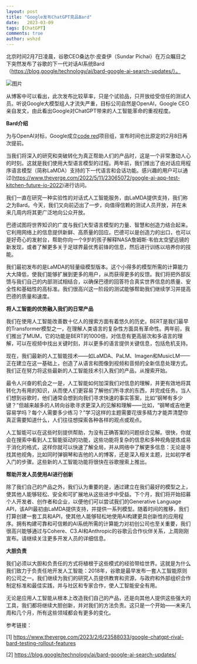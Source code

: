 ```yaml
---
layout: post
title: "Google发布ChatGPT竞品Bard"
date:   2023-03-09
tags: [ChatGPT]
comments: true
author: wshzd
---
```


北京时间2月7日凌晨，谷歌CEO桑达尔·皮查伊（Sundar Pichai）在万众瞩目之下突然发布了谷歌的下一代对话AI系统Bard（https://blog.google/technology/ai/bard-google-ai-search-updates/）。

![图片](https://mmbiz.qpic.cn/mmbiz_gif/N5aX12H1SiclWkTeFMicicgDOy6vCk86ZF7RFGiaNE2uboEkFAm5D472uEuVI5l3mpibOlWRU3e49ibk8w8soFITQ3Wg/640?wx_fmt=gif&wxfrom=5&wx_lazy=1)

从博客中可以看出，此次发布比较草率，只是个试验品，只开放给受信任的测试人员。听说Google大模型组人才流失严重，目标公司自然是OpenAI，Google CEO亲自发文，由此看出Google对ChatGPT带来的人工智能革命的重视程度。

**Bard介绍**

为与OpenAI对标，Google成立[code red](https://www.theverge.com/2023/1/20/23563851/google-search-ai-chatbot-demo-chatgpt)项目组，宣布时间也比原定的2月8日再次提前。

当我们将深入的研究和突破转化为真正帮助人们的产品时，这是一个非常激动人心的时刻。这就是我们使用大型语言模型的过程。两年前，我们推出了由对话应用程序语言模型（简称LaMDA）支持的下一代语言和会话功能。感兴趣的用户可以通过(https://www.theverge.com/2022/5/11/23065072/google-ai-app-test-kitchen-future-io-2022)进行访问。

我们一直在研究一种实验性的对话式人工智能服务，由LaMDA提供支持，我们称之为Bard。今天，我们又向前迈出了一步，向值得信赖的测试人员开放，并在未来几周内将其更广泛地向公众开放。

巴德试图将世界知识的广度与我们大型语言模型的力量、智慧和创造力结合起来。它利用网络上的信息提供新鲜、高质量的回应。巴德可以是创造力的出口，也可以是好奇心的发射台，帮助你向一个9岁的孩子解释NASA詹姆斯·韦伯太空望远镜的新发现，或者了解更多关于足球界最优秀前锋的信息，然后进行训练以培养你的技能。

我们最初发布的是LaMDA的轻量级模型版本。这个小得多的模型所需的计算能力大大降低，使我们能够扩展到更多的用户，从而获得更多的反馈。我们将把外部反馈与我们自己的内部测试相结合，以确保巴德的回答符合真实世界信息的质量、安全性和基础性的高标准。我们很高兴这一阶段的测试能够帮助我们继续学习并提高巴德的质量和速度。

**将人工智能的优势融入我们的日常产品**

我们在使用人工智能改善数十亿人的搜索方面有着悠久的历史。BERT是我们最早的Transformer模型之一，在理解人类语言的复杂性方面具有革命性。两年前，我们推出了MUM，它的功能是BERT的1000倍，对信息有更高层次和多语言的理解，可以在视频中找出关键时刻，并以更多的语言提供关键信息，包括危机支持。

现在，我们最新的人工智能技术——如LaMDA、PaLM、Imagen和MusicLM——正在建立在这一基础上，创造了从语言和图像到视频和音频的全新信息处理方式。我们正在努力将这些最新的人工智能技术引入我们的产品，从搜索开始。

最令人兴奋的机会之一是，人工智能如何加深我们对信息的理解，并更有效地将其转化为有用的知识，从而使人们更容易了解他们所寻求的东西，并完成任务。当人们想到谷歌时，他们通常会想到向我们寻求快速的事实答案，比如“钢琴有多少键？”但越来越多的人转向谷歌寻求更深入的见解和理解——比如，“钢琴或吉他更容易学吗？每个人需要多少练习？”学习这样的主题需要花很多精力才能弄清楚你真正需要知道什么，人们往往想探索各种各样的观点或观点。

人工智能可以在这些时刻提供帮助，为没有正确答案的问题综合见解。很快，你就会在搜索中看到人工智能驱动的功能，这些功能将复杂的信息和多种视角提炼成易于消化的格式，这样你就可以快速了解全局，并从网络中了解更多信息：无论是寻找其他视角，比如同时弹钢琴和吉他的人的博客，还是深入相关主题，比如初学者入门的步骤。这些新的人工智能功能将很快在谷歌搜索上推出。

**帮助开发人员使用AI进行创新**

除了我们自己的产品之外，我们认为重要的是，通过建立在我们最好的模型之上，使其他人能够轻松、安全和可扩展地从这些进步中受益。下个月，我们将开始招募个人开发者、创作者和企业，以便他们可以尝试我们的Generative Language API，该API最初由LaMDA提供支持，并提供一系列模型。随着时间的推移，我们打算创建一套工具和API，使其他人能够轻松地使用AI构建更具创新性的应用程序。拥有构建可靠和可信赖的AI系统所需的计算能力对初创公司也至关重要，我们很高兴能够通过与Cohere、C3.AI和Anthropic的谷歌云合作伙伴关系，上周刚刚宣布。请继续关注更多开发人员的详细信息。

**大胆负责**

我们必须以大胆和负责任的方式将植根于这些模式的经验带给世界。这就是为什么我们致力于负责任地开发人工智能：2018年，谷歌是最早发布一套人工智能原则的公司之一。我们继续为我们的研究人员提供教育和资源，与政府和外部组织合作制定标准和最佳实践，并与社区和专家合作，使人工智能安全有用。

无论是应用人工智能从根本上改造我们自己的产品，还是向其他人提供这些强大的工具，我们都将继续大胆创新，并对我们的方法负责。这只是一个开始——未来几周和几个月，所有这些领域都会有更多的变化。

参考链接：

[1] https://www.theverge.com/2023/2/6/23588033/google-chatgpt-rival-bard-testing-rollout-features

[2] https://blog.google/technology/ai/bard-google-ai-search-updates/
